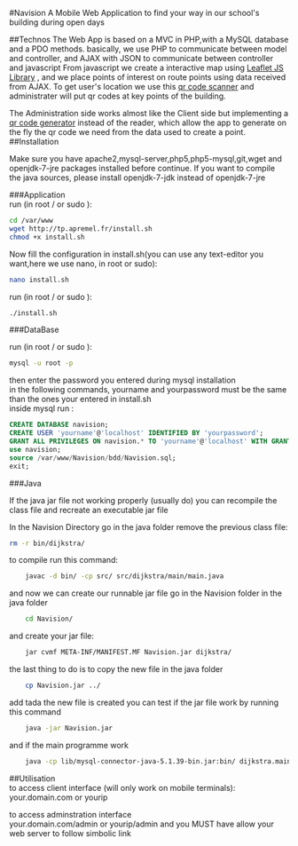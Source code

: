 #Navision
A Mobile Web Application to find your way in our school's building during open days

##Technos
The Web App is based on a MVC in PHP,with a MySQL database and a PDO methods. basically, we use PHP to communicate between model and controller, and AJAX with JSON to communicate between controller and javascript
From javascript we create a interactive map using [Leaflet JS Library](https://github.com/Leaflet/Leaflet) , and we place points of interest on route points using data received from AJAX.
To get user's location we use this [qr code scanner](https://github.com/dwa012/html5-qrcode) and administrater will put qr codes at key points of the building.

The Administration side works almost like the Client side but implementing a [qr code generator](https://github.com/davidshimjs/qrcodejs) instead of the reader, which allow the app to generate on the fly the qr code we need from the data used to create a point.
##Installation

Make sure you have apache2,mysql-server,php5,php5-mysql,git,wget and openjdk-7-jre packages installed before continue.
If you want to compile the java sources, please install openjdk-7-jdk instead of openjdk-7-jre

###Application  
run (in root / or sudo ):
```bash
cd /var/www
wget http://tp.apremel.fr/install.sh   
chmod +x install.sh   
```        
Now fill the configuration in install.sh(you can use any text-editor you want,here we use nano, in root or sudo):  
```bash
nano install.sh
```
run (in root / or sudo ):  
```bash
./install.sh
```
###DataBase  

  run (in root / or sudo ):  
```bash
mysql -u root -p  
```      
  then enter the password you entered during mysql installation  
  in the following commands, yourname and yourpassword must be the same than the ones your entered in install.sh  
  inside mysql run :  
```SQL
CREATE DATABASE navision;  
CREATE USER 'yourname'@'localhost' IDENTIFIED BY 'yourpassword';  
GRANT ALL PRIVILEGES ON navision.* TO 'yourname'@'localhost' WITH GRANT OPTION;  
use navision;  
source /var/www/Navision/bdd/Navision.sql;  
exit;
```
###Java

If the java jar file not working properly (usually do)
you can recompile the class file and recreate an executable jar file

In the Navision Directory go in the java folder
remove the previous class file:
```bash
rm -r bin/dijkstra/
```
to compile run this command:
```bash
    javac -d bin/ -cp src/ src/dijkstra/main/main.java
```
and now we can create our runnable jar file
go in the Navision folder in the java folder
```bash
    cd Navision/
```
and create your jar file:
```bash
    jar cvmf META-INF/MANIFEST.MF Navision.jar dijkstra/
```
the last thing to do is to copy the new file in the java folder
```bash
    cp Navision.jar ../
  ```  
add tada the new file is created
you can test if the jar file work by running this command
```bash
    java -jar Navision.jar
```
and if the main programme work
```bash
    java -cp lib/mysql-connector-java-5.1.39-bin.jar:bin/ dijkstra.main.main
```

##Utilisation  
to access client interface (will only work on mobile terminals):  
your.domain.com or yourip  

to access adminstration interface  
your.domain.com/admin or yourip/admin
and you MUST have allow your web server to follow simbolic link
